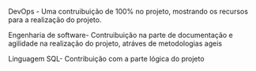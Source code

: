 DevOps - Uma contruibuição de 100% no projeto, mostrando os recursos para a realização do projeto.

Engenharia de software- Contruibuição na parte de documentação e agilidade na realização do projeto, atráves de metodologias ageis

Linguagem SQL- Contribuição com a parte lógica do projeto
